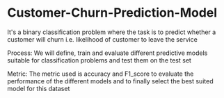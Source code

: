 # Customer-Churn-Prediction-Model

It's a binary classification problem where the task is to predict whether a customer will churn i.e. likelihood of customer to leave the service

Process: We will define, train and evaluate different predictive models suitable for classification problems and test them on the test set

Metric: The metric used is accuracy and F1_score to evaluate the performance of the different models and to finally select the best suited model for this dataset
